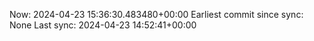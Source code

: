 Now: 2024-04-23 15:36:30.483480+00:00 Earliest commit since sync: None Last sync: 2024-04-23 14:52:41+00:00
